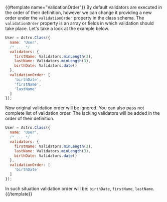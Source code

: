 {{#template name="ValidationOrder"}}
By default validators are executed in the order of their definition, however we can change it providing a new order under the `validationOrder` property in the class schema. The `validationOrder` property is an array or fields in which validation should take place. Let's take a look at the example below.

```js
User = Astro.Class({
  name: 'User',
  /* ... */
  validators: {
    firstName: Validators.minLength(3),
    lastName: Validators.minLength(3),
    birthDate: Validators.date()
  },
  validationOrder: [
    'birthDate',
    'firstName',
    'lastName'
  ]
});
```

Now original validation order will be ignored. You can also pass not complete list of validation order. The lacking validators will be added in the order of their definition.

```js
User = Astro.Class({
  name: 'User',
  /* ... */
  validators: {
    firstName: Validators.minLength(3),
    lastName: Validators.minLength(3),
    birthDate: Validators.date()
  },
  validationOrder: [
    'birthDate'
  ]
});
```

In such situation validation order will be: `birthDate`, `firstName`, `lastName`.
{{/template}}
